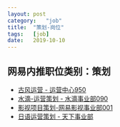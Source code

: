 ```yaml
---
layout:	post
category:	"job"
title:	"策划-岗位"
tags:	[job]
date:	2019-10-10
---
```

## 网易内推职位类别：策划
- [古风运营 - 运营中心950](http://mobile.bole.netease.com/bole/boleDetail?id=17299&employeeId=346f03c3cda5f04c&key=all)
- [水滴-运营策划 - 水滴事业部090](http://mobile.bole.netease.com/bole/boleDetail?id=18265&employeeId=346f03c3cda5f04c&key=all)
- [影视项目策划-网易影视事业部001](http://mobile.bole.netease.com/bole/boleDetail?id=13104&employeeId=346f03c3cda5f04c&key=all)
- [日语运营策划 - 天下事业部](http://mobile.bole.netease.com/bole/boleDetail?id=15873&employeeId=346f03c3cda5f04c&key=all)
